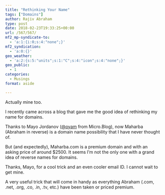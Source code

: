 ```yaml
---
title: "Rethinking Your Name"
tags: ["Domains"]
author: Rajiv Abraham
type: post
date: 2018-02-23T19:33:25+00:00
url: /567/567/
mf2_mp-syndicate-to:
  - 'a:1:{i:0;s:4:"none";}'
mf2_syndication:
  - 'a:0:{}'
geo_weather:
  - 'a:2:{s:5:"units";s:1:"C";s:4:"icon";s:4:"none";}'
geo_public:
  - 1
categories:
  - Musings
format: aside

---
```

<p style="text-align: left;">
  Actually mine too.
</p>

<p style="text-align: left;">
  I recently came across a blog that gave me the good idea of rethinking my name for domains.
</p>

<p style="text-align: left;">
  Thanks to Mayo Jordanov (<a href="https://micro.blog/oyam" target="_blank" rel="noopener">@oyam</a> from Micro.Blog), now Maharba (Abraham in reverse) is a domain name possibility that I have never thought of.
</p>

<p style="text-align: left;">
  But (and expectedly), Maharba.com is a premium domain and with an asking price of around $2500. It seems I&#8217;m not the only one with a grand idea of reverse names for domains.
</p>

<p style="text-align: left;">
  Thanks, Mayo, for a cool trick and an even cooler email ID. I cannot wait to get mine.
</p>

<p style="text-align: left;">
  A very useful trick that will come in handy as everything Abraham (.com, .net, .org, .co, .in, .tv, etc.) have been taken or priced premium.
</p>